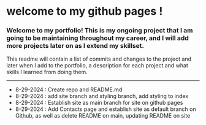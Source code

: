 # welcome to my github pages !
### Welcome to my portfolio! This is my ongoing project that I am going to be maintaining throughout my career, and I will add more projects later on as I extend my skillset. 
This readme will contain a list of commits and changes to the project and later when I add to the portfolio, a description for each project and what skills I learned from doing them.

--------------------------------------------------------------------------------------------------------------------------------------------------------------------------------------

* 8-29-2024 : Create repo and README.md
* 8-29-2024 : add site branch and styling branch, add styling to index
* 8-29-2024 : Establish site as main branch for site on github pages
* 8-29-2024 : Add Contacts page and establish site as default branch on Github, as well as delete README on main, updating README on site
